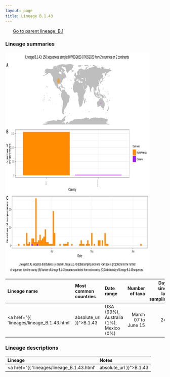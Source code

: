 ```yaml
---
layout: page
title: Lineage B.1.43
---
```




<p>
<ul class="actions small">
	 <a href="{{ 'lineages/lineage_B.1.html' | absolute_url }}" class="button special fit">Go to parent lineage: B.1</a>
</ul>
</p>
<h3> Lineage summaries</h3>

<img src="../assets/images/B.1.43.svg" alt="B.1.43 lineage summary figure" width="90%" height="700px" />


| Lineage name | Most common countries | Date range | Number of taxa |  Days since last sampling | Known Travel | Recall value |
|:-----|:-----|:-------|-------:|-------:|:---------|--------:|
| <a href="{{ 'lineages/lineage_B.1.43.html' | absolute_url }}">B.1.43</a> | USA (99%), Australia (1%), Mexico (0%) | March 07 to June 15 | 245 | 50 |  | 0.958 |

<h3>Lineage descriptions</h3>

| Lineage | Notes |
|:-----|:-----|
| <a href="{{ 'lineages/lineage_B.1.43.html' | absolute_url }}">B.1.43</a> | USA lineage  |

